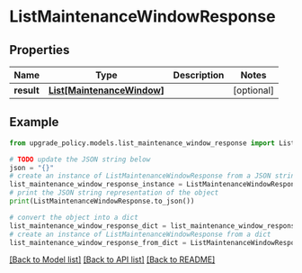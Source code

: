 # ListMaintenanceWindowResponse


## Properties

Name | Type | Description | Notes
------------ | ------------- | ------------- | -------------
**result** | [**List[MaintenanceWindow]**](MaintenanceWindow.md) |  | [optional] 

## Example

```python
from upgrade_policy.models.list_maintenance_window_response import ListMaintenanceWindowResponse

# TODO update the JSON string below
json = "{}"
# create an instance of ListMaintenanceWindowResponse from a JSON string
list_maintenance_window_response_instance = ListMaintenanceWindowResponse.from_json(json)
# print the JSON string representation of the object
print(ListMaintenanceWindowResponse.to_json())

# convert the object into a dict
list_maintenance_window_response_dict = list_maintenance_window_response_instance.to_dict()
# create an instance of ListMaintenanceWindowResponse from a dict
list_maintenance_window_response_from_dict = ListMaintenanceWindowResponse.from_dict(list_maintenance_window_response_dict)
```
[[Back to Model list]](../README.md#documentation-for-models) [[Back to API list]](../README.md#documentation-for-api-endpoints) [[Back to README]](../README.md)


